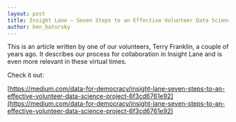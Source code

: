 ```yaml
---
layout: post
title: Insight Lane — Seven Steps to an Effective Volunteer Data Science Project
author: ben_batorsky
---
```


This is an article written by one of our volunteers, Terry Franklin, a couple of years ago.  It describes our process for collaboration in Insight Lane and is even more relevant in these virtual times.

Check it out:

[https://medium.com/data-for-democracy/insight-lane-seven-steps-to-an-effective-volunteer-data-science-project-6f3cd6761e92](https://medium.com/data-for-democracy/insight-lane-seven-steps-to-an-effective-volunteer-data-science-project-6f3cd6761e92)